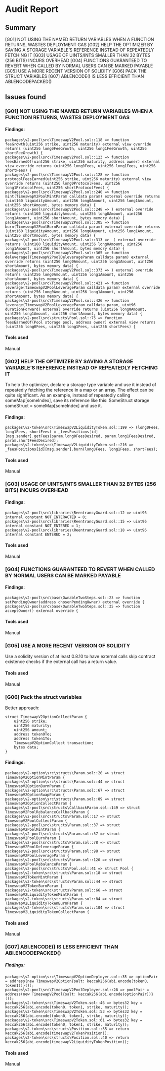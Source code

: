 # Audit Report

## Summary
[G01] NOT USING THE NAMED RETURN VARIABLES WHEN A FUNCTION RETURNS, WASTES DEPLOYMENT GAS
[G02] HELP THE OPTIMIZER BY SAVING A STORAGE VARIABLE’S REFERENCE INSTEAD OF REPEATEDLY FETCHING IT
[G03] USAGE OF UINTS/INTS SMALLER THAN 32 BYTES (256 BITS) INCURS OVERHEAD
[G04] FUNCTIONS GUARANTEED TO REVERT WHEN CALLED BY NORMAL USERS CAN BE MARKED PAYABLE
[G05] USE A MORE RECENT VERSION OF SOLIDITY
[G06] PACK THE STRUCT VARIABLES
[G07] ABI.ENCODE() IS LESS EFFICIENT THAN ABI.ENCODEPACKED()

## Issues found

### [G01] NOT USING THE NAMED RETURN VARIABLES WHEN A FUNCTION RETURNS, WASTES DEPLOYMENT GAS

#### Findings:
```
packages\v2-pool\src\TimeswapV2Pool.sol::118 => function feeGrowth(uint256 strike, uint256 maturity) external view override returns (uint256 long0FeeGrowth, uint256 long1FeeGrowth, uint256 shortFeeGrowth) {
packages\v2-pool\src\TimeswapV2Pool.sol::123 => function feesEarnedOf(uint256 strike, uint256 maturity, address owner) external view override returns (uint256 long0Fees, uint256 long1Fees, uint256 shortFees) {
packages\v2-pool\src\TimeswapV2Pool.sol::128 => function protocolFeesEarned(uint256 strike, uint256 maturity) external view override returns (uint256 long0ProtocolFees, uint256 long1ProtocolFees, uint256 shortProtocolFees) {
packages\v2-pool\src\TimeswapV2Pool.sol::240 => function mint(TimeswapV2PoolMintParam calldata param) external override returns (uint160 liquidityAmount, uint256 long0Amount, uint256 long1Amount, uint256 shortAmount, bytes memory data) {
packages\v2-pool\src\TimeswapV2Pool.sol::248 => ) external override returns (uint160 liquidityAmount, uint256 long0Amount, uint256 long1Amount, uint256 shortAmount, bytes memory data) {
packages\v2-pool\src\TimeswapV2Pool.sol::305 => function burn(TimeswapV2PoolBurnParam calldata param) external override returns (uint160 liquidityAmount, uint256 long0Amount, uint256 long1Amount, uint256 shortAmount, bytes memory data) {
packages\v2-pool\src\TimeswapV2Pool.sol::313 =>  ) external override returns (uint160 liquidityAmount, uint256 long0Amount, uint256 long1Amount, uint256 shortAmount, bytes memory data) {
packages\v2-pool\src\TimeswapV2Pool.sol::365 => function deleverage(TimeswapV2PoolDeleverageParam calldata param) external override returns (uint256 long0Amount, uint256 long1Amount, uint256 shortAmount, bytes memory data) {
packages\v2-pool\src\TimeswapV2Pool.sol::373 => ) external override returns (uint256 long0Amount, uint256 long1Amount, uint256 shortAmount, bytes memory data) {
packages\v2-pool\src\TimeswapV2Pool.sol::421 => function leverage(TimeswapV2PoolLeverageParam calldata param) external override returns (uint256 long0Amount, uint256 long1Amount, uint256 shortAmount, bytes memory data) {
packages\v2-pool\src\TimeswapV2Pool.sol::426 => function leverage(TimeswapV2PoolLeverageParam calldata param, uint96 durationForward) external override returns (uint256 long0Amount, uint256 long1Amount, uint256 shortAmount, bytes memory data) {
packages\v2-pool\src\structs\Pool.sol::75 => function feesEarnedOf(Pool storage pool, address owner) external view returns (uint256 long0Fees, uint256 long1Fees, uint256 shortFees) {
```

#### Tools used
Manual

### [G02] HELP THE OPTIMIZER BY SAVING A STORAGE VARIABLE’S REFERENCE INSTEAD OF REPEATEDLY FETCHING IT
To help the optimizer, declare a storage type variable and use it instead of repeatedly fetching the reference in a map or an array.
The effect can be quite significant.
As an example, instead of repeatedly calling someMap[someIndex], save its reference like this: SomeStruct storage someStruct = someMap[someIndex] and use it.

#### Findings:
```
packages\v2-token\src\TimeswapV2LiquidityToken.sol::199 => (long0Fees, long1Fees, shortFees) = _feesPositions[id][msg.sender].getFees(param.long0FeesDesired, param.long1FeesDesired, param.shortFeesDesired);
packages\v2-token\src\TimeswapV2LiquidityToken.sol::216 => _feesPositions[id][msg.sender].burn(long0Fees, long1Fees, shortFees);
```

#### Tools used
Manual

### [G03] USAGE OF UINTS/INTS SMALLER THAN 32 BYTES (256 BITS) INCURS OVERHEAD

#### Findings:
```
packages\v2-pool\src\libraries\ReentrancyGuard.sol::12 => uint96 internal constant NOT_INTERACTED = 0;
packages\v2-pool\src\libraries\ReentrancyGuard.sol::15 => uint96 internal constant NOT_ENTERED = 1;
packages\v2-pool\src\libraries\ReentrancyGuard.sol::18 => uint96 internal constant ENTERED = 2;
```

#### Tools used
Manual

### [G04] FUNCTIONS GUARANTEED TO REVERT WHEN CALLED BY NORMAL USERS CAN BE MARKED PAYABLE

#### Findings:
```
packages\v2-pool\src\base\OwnableTwoSteps.sol::23 => function setPendingOwner(address chosenPendingOwner) external override {
packages\v2-pool\src\base\OwnableTwoSteps.sol::35 => function acceptOwner() external override {
```

#### Tools used
Manual

### [G05] USE A MORE RECENT VERSION OF SOLIDITY
Use a solidity version of at least 0.8.10 to have external calls skip contract existence checks if the external call has a return value.

#### Tools used
Manual

### [G06] Pack the struct variables

Better approach:
```
struct TimeswapV2OptionCollectParam {
    uint256 strike;
    uint256 maturity;
    uint256 amount;
    address token0To;
    address token1To;
    TimeswapV2OptionCollect transaction;
    bytes data;
}
```

#### Findings:
```
packages\v2-option\src\structs\Param.sol::20 => struct TimeswapV2OptionMintParam {
packages\v2-option\src\structs\Param.sol::44 => struct TimeswapV2OptionBurnParam {
packages\v2-option\src\structs\Param.sol::67 => struct TimeswapV2OptionSwapParam {
packages\v2-option\src\structs\Param.sol::89 => struct TimeswapV2OptionCollectParam {
packages\v2-pool\src\structs\CallbackParam.sol::149 => struct TimeswapV2PoolRebalanceCallbackParam {
packages\v2-pool\src\structs\Param.sol::17 => struct TimeswapV2PoolCollectParam {
packages\v2-pool\src\structs\Param.sol::37 => struct TimeswapV2PoolMintParam {
packages\v2-pool\src\structs\Param.sol::57 => struct TimeswapV2PoolBurnParam {
packages\v2-pool\src\structs\Param.sol::78 => struct TimeswapV2PoolDeleverageParam {
packages\v2-pool\src\structs\Param.sol::98 => struct TimeswapV2PoolLeverageParam { 
packages\v2-pool\src\structs\Param.sol::120 => struct TimeswapV2PoolRebalanceParam {
packages\v2-pool\src\structs\Pool.sol::41 => struct Pool {
packages\v2-token\src\structs\Param.sol::18 => struct TimeswapV2TokenMintParam {
packages\v2-token\src\structs\Param.sol::44 => struct TimeswapV2TokenBurnParam {
packages\v2-token\src\structs\Param.sol::66 => struct TimeswapV2LiquidityTokenMintParam {
packages\v2-token\src\structs\Param.sol::84 => struct TimeswapV2LiquidityTokenBurnParam {
packages\v2-token\src\structs\Param.sol::104 => struct TimeswapV2LiquidityTokenCollectParam {
```

#### Tools used
Manual

### [G07] ABI.ENCODE() IS LESS EFFICIENT THAN ABI.ENCODEPACKED()

##### Findings:
```
packages\v2-option\src\TimeswapV2OptionDeployer.sol::35 => optionPair = address(new TimeswapV2Option{salt: keccak256(abi.encode(token0, token1))}());
packages\v2-pool\src\TimeswapV2PoolDeployer.sol::28 => poolPair = address(new TimeswapV2Pool{salt: keccak256(abi.encode(optionPair))}());
packages\v2-token\src\TimeswapV2Token.sol::46 => bytes32 key = keccak256(abi.encode(token0, token1, strike, maturity));
packages\v2-token\src\TimeswapV2Token.sol::53 => bytes32 key = keccak256(abi.encode(token0, token1, strike, maturity));
packages\v2-token\src\TimeswapV2Token.sol::61 => bytes32 key = keccak256(abi.encode(token0, token1, strike, maturity));
packages\v2-token\src\structs\Position.sol::35 => return keccak256(abi.encode(timeswapV2TokenPosition));
packages\v2-token\src\structs\Position.sol::40 => return keccak256(abi.encode(timeswapV2LiquidityTokenPosition));
```

#### Tools used
Manual